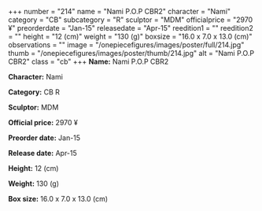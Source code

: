 +++
number = "214"
name = "Nami P.O.P CBR2"
character = "Nami"
category = "CB"
subcategory = "R"
sculptor = "MDM"
officialprice = "2970 ¥"
preorderdate = "Jan-15"
releasedate = "Apr-15"
reedition1 = ""
reedition2 = ""
height = "12 (cm)"
weight = "130 (g)"
boxsize = "16.0 x 7.0 x 13.0 (cm)"
observations = ""
image = "/onepiecefigures/images/poster/full/214.jpg"
thumb = "/onepiecefigures/images/poster/thumb/214.jpg"
alt = "Nami P.O.P CBR2"
class = "cb"
+++
**Name:** Nami P.O.P CBR2

**Character:** Nami

**Category:** CB  R 

**Sculptor:** MDM

**Official price:** 2970 ¥

**Preorder date:** Jan-15

**Release date:** Apr-15

**Height:** 12 (cm)

**Weight:** 130 (g)

**Box size:** 16.0 x 7.0 x 13.0 (cm)
